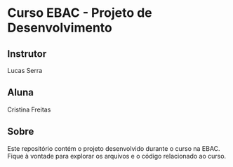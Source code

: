 # Curso EBAC - Projeto de Desenvolvimento

## Instrutor
Lucas Serra

## Aluna
Cristina Freitas

## Sobre
Este repositório contém o projeto desenvolvido durante o curso na EBAC. Fique à vontade para explorar os arquivos e o código relacionado ao curso.
